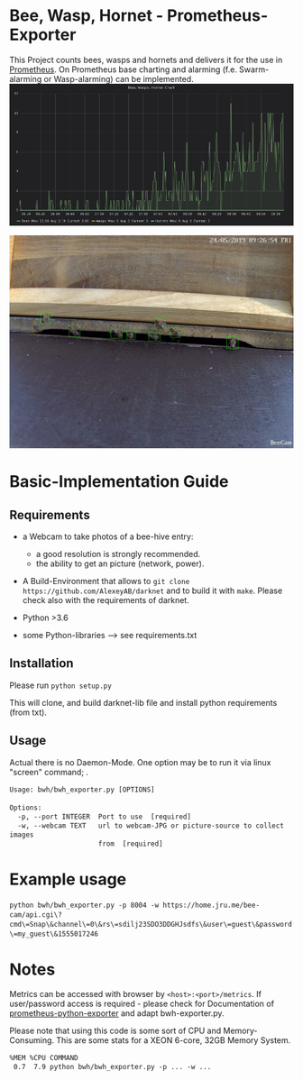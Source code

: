# Bee, Wasp, Hornet - Prometheus-Exporter
This Project counts bees, wasps and hornets and delivers it for the use in [Prometheus](https://prometheus.io/).
On Prometheus base charting and alarming (f.e. Swarm-alarming or Wasp-alarming) can be implemented.
![Grafana-Chart](bee-wasp-hornet-chart.png)


![recognition-example](output_example.jpg)


# Basic-Implementation Guide


## Requirements
* a Webcam to take photos of a bee-hive entry:
  - a good resolution is strongly recommended.
  - the ability to get an picture (network, power).

* A Build-Environment that allows to `git clone https://github.com/AlexeyAB/darknet`
and to build it with `make`. Please check also with the requirements of darknet.

* Python >3.6
* some Python-libraries --> see requirements.txt


## Installation
Please run
`python setup.py`

This will clone, and build darknet-lib file and install python requirements (from txt).

## Usage
Actual there is no Daemon-Mode. One option may be to run it via linux "screen" command; .

```shell
Usage: bwh/bwh_exporter.py [OPTIONS]

Options:
  -p, --port INTEGER  Port to use  [required]
  -w, --webcam TEXT   url to webcam-JPG or picture-source to collect images
                      from  [required]
```

# Example usage
`python bwh/bwh_exporter.py -p 8004 -w https://home.jru.me/bee-cam/api.cgi\?cmd\=Snap\&channel\=0\&rs\=sdilj23SDO3DDGHJsdfs\&user\=guest\&password\=my_guest\&1555017246`

# Notes
Metrics can be accessed with browser by `<host>:<port>/metrics`. If user/password access is required - please check for Documentation of [prometheus-python-exporter](https://github.com/prometheus/client_python#handlers-for-authentication) and adapt bwh-exporter.py.

Please note that using this code is some sort of CPU and Memory-Consuming. This are some stats for a XEON 6-core, 32GB Memory System.
```
%MEM %CPU COMMAND
 0.7  7.9 python bwh/bwh_exporter.py -p ... -w ...
 ```
